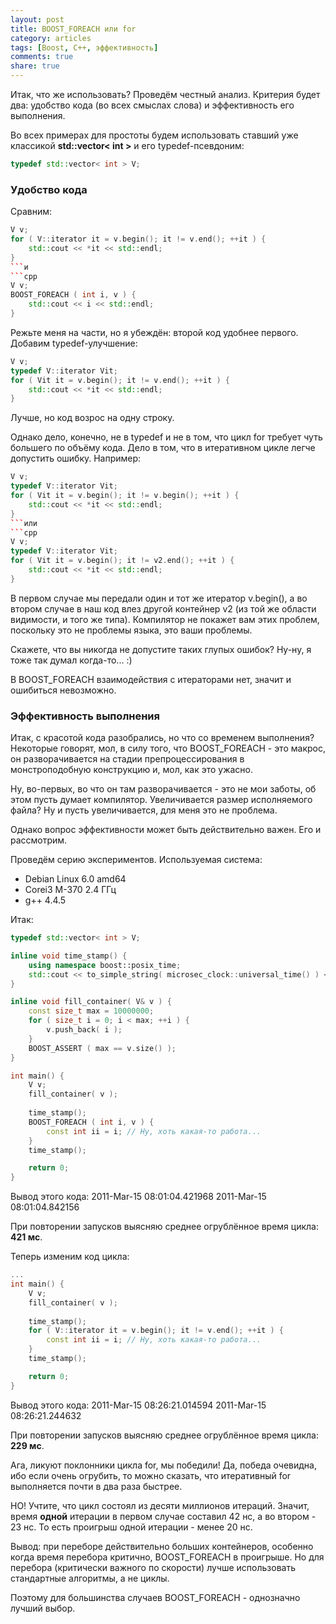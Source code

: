 ```yaml
---
layout: post
title: BOOST_FOREACH или for
category: articles
tags: [Boost, C++, эффективность]
comments: true
share: true
---
```


Итак, что же использовать? Проведём честный анализ. Критерия будет два: удобство кода (во всех смыслах слова) и эффективность его выполнения.

Во всех примерах для простоты будем использовать ставший уже классикой **std::vector< int >** и его typedef-псевдоним:
```cpp
typedef std::vector< int > V;
```

<h3>Удобство кода</h3>

Сравним:
```cpp
V v;
for ( V::iterator it = v.begin(); it != v.end(); ++it ) {
    std::cout << *it << std::endl;
}
```и
```cpp
V v;
BOOST_FOREACH ( int i, v ) {
    std::cout << i << std::endl;
}
```
Режьте меня на части, но я убеждён: второй код удобнее первого. Добавим typedef-улучшение:
```cpp
V v;
typedef V::iterator Vit;
for ( Vit it = v.begin(); it != v.end(); ++it ) {
    std::cout << *it << std::endl;
}
```
Лучше, но код возрос на одну строку.

Однако дело, конечно, не в typedef и не в том, что цикл for требует чуть большего по объёму кода. Дело в том, что в итеративном цикле легче допустить ошибку. Например:
```cpp
V v;
typedef V::iterator Vit;
for ( Vit it = v.begin(); it != v.begin(); ++it ) {
    std::cout << *it << std::endl;
}
```или
```cpp
V v;
typedef V::iterator Vit;
for ( Vit it = v.begin(); it != v2.end(); ++it ) {
    std::cout << *it << std::endl;
}
```
В первом случае мы передали один и тот же итератор v.begin(), а во втором случае в наш код влез другой контейнер v2 (из той же области видимости, и того же типа). Компилятор не покажет вам этих проблем, поскольку это не проблемы языка, это ваши проблемы.

Скажете, что вы никогда не допустите таких глупых ошибок? Ну-ну, я тоже так думал когда-то... :)

В BOOST_FOREACH взаимодействия с итераторами нет, значит и ошибиться невозможно.

<h3>Эффективность выполнения</h3>

Итак, с красотой кода разобрались, но что со временем выполнения? Некоторые говорят, мол, в силу того, что BOOST_FOREACH - это макрос, он разворачивается на стадии препроцессирования в монстроподобную конструкцию и, мол, как это ужасно.

Ну, во-первых, во что он там разворачивается - это не мои заботы, об этом пусть думает компилятор. Увеличивается размер исполняемого файла? Ну и пусть увеличивается, для меня это не проблема.

Однако вопрос эффективности может быть действительно важен. Его и рассмотрим.

Проведём серию экспериментов. Используемая система:

* Debian Linux 6.0 amd64
* Corei3 M-370 2.4 ГГц
* g++ 4.4.5

Итак:
```cpp
typedef std::vector< int > V;

inline void time_stamp() {
    using namespace boost::posix_time;
    std::cout << to_simple_string( microsec_clock::universal_time() ) << std::endl; 
}

inline void fill_container( V& v ) {
    const size_t max = 10000000;
    for ( size_t i = 0; i < max; ++i ) {
        v.push_back( i );
    }
    BOOST_ASSERT ( max == v.size() );
}

int main() {
    V v;
    fill_container( v );
    
    time_stamp();
    BOOST_FOREACH ( int i, v ) {
        const int ii = i; // Ну, хоть какая-то работа...
    }
    time_stamp();

    return 0;
}
```
Вывод этого кода:
2011-Mar-15 08:01:04.421968
2011-Mar-15 08:01:04.842156

При повторении запусков выясняю среднее огрублённое время цикла: **421 мс**.

Теперь изменим код цикла:
```cpp
...
int main() {
    V v;
    fill_container( v );
    
    time_stamp();
    for ( V::iterator it = v.begin(); it != v.end(); ++it ) {
        const int ii = i; // Ну, хоть какая-то работа...
    }
    time_stamp();

    return 0;
}
```
Вывод этого кода:
2011-Mar-15 08:26:21.014594
2011-Mar-15 08:26:21.244632

При повторении запусков выясняю среднее огрублённое время цикла: **229 мс**.

Ага, ликуют поклонники цикла for, мы победили! Да, победа очевидна, ибо если очень огрубить, то можно сказать, что итеративный for выполняется почти в два раза быстрее.

НО! Учтите, что цикл состоял из десяти миллионов итераций. Значит, время **одной** итерации в первом случае составил 42 нс, а во втором - 23 нс. То есть проигрыш одной итерации - менее 20 нс.

Вывод: при переборе действительно больших контейнеров, особенно когда время перебора критично, BOOST_FOREACH в проигрыше. Но для перебора (критически важного по скорости) лучше использовать стандартные алгоритмы, а не циклы.

Поэтому для большинства случаев BOOST_FOREACH - однозначно лучший выбор.
